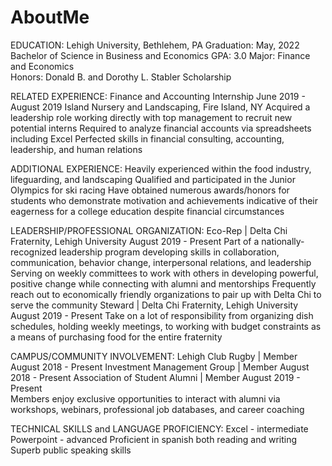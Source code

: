 # AboutMe
EDUCATION: 
Lehigh University, Bethlehem, PA								               Graduation: May, 2022
Bachelor of Science in Business and Economics 						     GPA: 3.0
Major: Finance and Economics 						
Honors: Donald B. and Dorothy L. Stabler Scholarship


RELATED EXPERIENCE:
Finance and Accounting Internship							                 June 2019 - August 2019
Island Nursery and Landscaping, Fire Island, NY
Acquired a leadership role working directly with top management to recruit new potential interns
Required to analyze financial accounts via spreadsheets including Excel
Perfected skills in financial consulting, accounting, leadership, and human relations


ADDITIONAL EXPERIENCE:
Heavily experienced within the food industry, lifeguarding, and landscaping
Qualified and participated in the Junior Olympics for ski racing
Have obtained numerous awards/honors for students who demonstrate motivation and achievements indicative of their eagerness for a college education despite financial circumstances
 
 
LEADERSHIP/PROFESSIONAL ORGANIZATION:
Eco-Rep | Delta Chi Fraternity, Lehigh University						    August 2019 - Present
Part of a nationally-recognized leadership program developing skills in collaboration, communication, behavior change, interpersonal relations, and leadership
Serving on weekly committees to work with others in developing powerful, positive change while connecting with alumni and mentorships
Frequently reach out to economically friendly organizations to pair up with Delta Chi to serve the community
Steward | Delta Chi Fraternity, Lehigh University						   August 2019 - Present
Take on a lot of responsibility from organizing dish schedules, holding weekly meetings, to working with budget constraints as a means of purchasing food for the entire fraternity 


CAMPUS/COMMUNITY INVOLVEMENT:
Lehigh Club Rugby | Member									                    August 2018 - Present
Investment Management Group | Member							              August 2018 - Present
Association of Student Alumni | Member							            August 2019 - Present   
 Members enjoy exclusive opportunities to interact with alumni via workshops, webinars, professional job databases, and career coaching							  


TECHNICAL SKILLS and LANGUAGE PROFICIENCY:
Excel - intermediate
Powerpoint - advanced
Proficient in spanish both reading and writing
Superb public speaking skills
